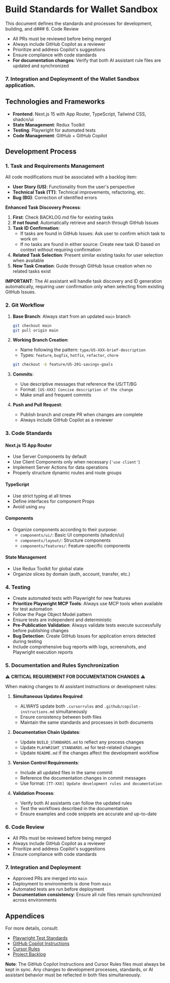 # Build Standards for Wallet Sandbox

This document defines the standards and processes for development, building, and d### 6. Code Review

- All PRs must be reviewed before being merged
- Always include GitHub Copilot as a reviewer
- Prioritize and address Copilot's suggestions
- Ensure compliance with code standards
- **For documentation changes**: Verify that both AI assistant rule files are updated and synchronized

### 7. Integration and Deploymentt of the Wallet Sandbox application.

## Technologies and Frameworks

- **Frontend**: Next.js 15 with App Router, TypeScript, Tailwind CSS, shadcn/ui
- **State Management**: Redux Toolkit
- **Testing**: Playwright for automated tests
- **Code Management**: GitHub + GitHub Copilot

## Development Process

### 1. Task and Requirements Management

All code modifications must be associated with a backlog item:

- **User Story (US)**: Functionality from the user's perspective
- **Technical Task (TT)**: Technical improvements, refactoring, etc.
- **Bug (BG)**: Correction of identified errors

**Enhanced Task Discovery Process**:

1. **First**: Check BACKLOG.md file for existing tasks
2. **If not found**: Automatically retrieve and search through GitHub Issues
3. **Task ID Confirmation**:
   - If tasks are found in GitHub Issues: Ask user to confirm which task to work on
   - If no tasks are found in either source: Create new task ID based on context without requiring confirmation
4. **Related Task Selection**: Present similar existing tasks for user selection when available
5. **New Task Creation**: Guide through GitHub Issue creation when no related tasks exist

**IMPORTANT**: The AI assistant will handle task discovery and ID generation automatically, requiring user confirmation only when selecting from existing GitHub Issues.

### 2. Git Workflow

1. **Base Branch**: Always start from an updated `main` branch
   ```bash
   git checkout main
   git pull origin main
   ```

2. **Working Branch Creation**:
   - Name following the pattern: `type/US-XXX-brief-description`
   - Types: `feature`, `bugfix`, `hotfix`, `refactor`, `chore`
   ```bash
   git checkout -b feature/US-201-savings-goals
   ```

3. **Commits**:
   - Use descriptive messages that reference the US/TT/BG
   - Format: `[US-XXX] Concise description of the change`
   - Make small and frequent commits

4. **Push and Pull Request**:
   - Publish branch and create PR when changes are complete
   - Always include GitHub Copilot as a reviewer

### 3. Code Standards

#### Next.js 15 App Router

- Use Server Components by default
- Use Client Components only when necessary (`'use client'`)
- Implement Server Actions for data operations
- Properly structure dynamic routes and route groups

#### TypeScript

- Use strict typing at all times
- Define interfaces for component Props
- Avoid using `any`

#### Components

- Organize components according to their purpose:
  - `components/ui/`: Basic UI components (shadcn/ui)
  - `components/layout/`: Structure components
  - `components/features/`: Feature-specific components

#### State Management

- Use Redux Toolkit for global state
- Organize slices by domain (auth, account, transfer, etc.)

### 4. Testing

- Create automated tests with Playwright for new features
- **Prioritize Playwright MCP Tools**: Always use MCP tools when available for test automation
- Follow the Page Object Model pattern
- Ensure tests are independent and deterministic
- **Pre-Publication Validation**: Always validate tests execute successfully before publishing changes
- **Bug Detection**: Create GitHub Issues for application errors detected during testing
- Include comprehensive bug reports with logs, screenshots, and Playwright execution reports

### 5. Documentation and Rules Synchronization

⚠️ **CRITICAL REQUIREMENT FOR DOCUMENTATION CHANGES** ⚠️

When making changes to AI assistant instructions or development rules:

1. **Simultaneous Updates Required**:
   - ALWAYS update both `.cursorrules` and `.github/copilot-instructions.md` simultaneously
   - Ensure consistency between both files
   - Maintain the same standards and processes in both documents

2. **Documentation Chain Updates**:
   - Update `BUILD_STANDARDS.md` to reflect any process changes
   - Update `PLAYWRIGHT_STANDARDS.md` for test-related changes
   - Update `README.md` if the changes affect the development workflow

3. **Version Control Requirements**:
   - Include all updated files in the same commit
   - Reference the documentation changes in commit messages
   - Use format: `[TT-XXX] Update development rules and documentation`

4. **Validation Process**:
   - Verify both AI assistants can follow the updated rules
   - Test the workflows described in the documentation
   - Ensure examples and code snippets are accurate and up-to-date

### 6. Code Review

- All PRs must be reviewed before being merged
- Always include GitHub Copilot as a reviewer
- Prioritize and address Copilot's suggestions
- Ensure compliance with code standards

### 7. Integration and Deployment

- Approved PRs are merged into `main`
- Deployment to environments is done from `main`
- Automated tests are run before deployment
- **Documentation consistency**: Ensure all rule files remain synchronized across environments

## Appendices

For more details, consult:

- [Playwright Test Standards](./PLAYWRIGHT_STANDARDS.md)
- [GitHub Copilot Instructions](./.github/copilot-instructions.md)
- [Cursor Rules](./.cursorrules)
- [Project Backlog](./BACKLOG.md)

**Note**: The GitHub Copilot Instructions and Cursor Rules files must always be kept in sync. Any changes to development processes, standards, or AI assistant behavior must be reflected in both files simultaneously.
